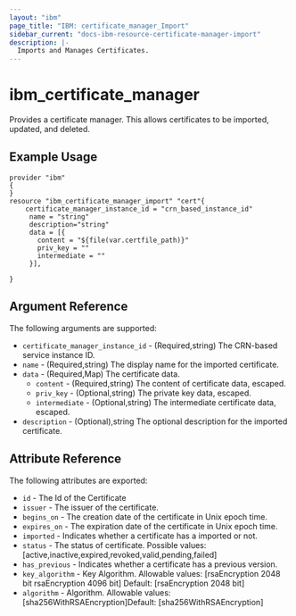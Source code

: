 ```yaml
---
layout: "ibm"
page_title: "IBM: certificate_manager_Import"
sidebar_current: "docs-ibm-resource-certificate-manager-import"
description: |-
  Imports and Manages Certificates.
---
```


# ibm\_certificate_manager

Provides a certificate manager. This allows certificates to be imported, updated, and deleted.

## Example Usage

```hcl
provider "ibm"
{
}
resource "ibm_certificate_manager_import" "cert"{
    certificate_manager_instance_id = "crn_based_instance_id"
     name = "string"
     description="string"
     data = [{
       content = "${file(var.certfile_path)}"
       priv_key = ""
       intermediate = ""
     }],

}
```

## Argument Reference

The following arguments are supported:

* `certificate_manager_instance_id` - (Required,string) The CRN-based service instance ID.
* `name` - (Required,string) The display name for the imported certificate.
* `data` - (Required,Map) The certificate data.
    * `content` - (Required,string) The content of certificate data, escaped.
    * `priv_key` - (Optional,string) The private key data, escaped.
    * `intermediate` - (Optional,string) The intermediate certificate data, escaped.
* `description` - (Optional),string The optional description for the imported certificate.


## Attribute Reference

The following attributes are exported:

* `id` - The Id of the Certificate
* `issuer` - The issuer of the certificate.
* `begins_on` - The creation date of the certificate in Unix epoch time.
* `expires_on` - The expiration date of the certificate in Unix epoch time.
* `imported` - Indicates whether a certificate has a imported or not.
* `status` - The status of certificate. Possible values: [active,inactive,expired,revoked,valid,pending,failed]
* `has_previous` - Indicates whether a certificate has a previous version.
* `key_algorithm` - Key Algorithm. Allowable values: [rsaEncryption 2048 bit rsaEncryption 4096 bit] Default: [rsaEncryption 2048 bit]
* `algorithm` - Algorithm. Allowable values: [sha256WithRSAEncryption]Default: [sha256WithRSAEncryption]
